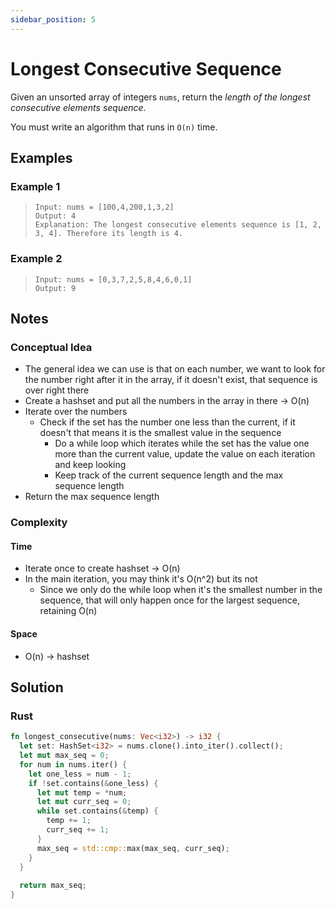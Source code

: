 ```yaml
---
sidebar_position: 5
---
```


# Longest Consecutive Sequence
Given an unsorted array of integers `nums`, return the *length of the longest consecutive elements sequence*.

You must write an algorithm that runs in `O(n)` time.

## Examples
### Example 1
> `Input: nums = [100,4,200,1,3,2]` <br />
> `Output: 4` <br />
> `Explanation: The longest consecutive elements sequence is [1, 2, 3, 4]. Therefore its length is 4.`

### Example 2
> `Input: nums = [0,3,7,2,5,8,4,6,0,1]` <br />
> `Output: 9`

## Notes
### Conceptual Idea
- The general idea we can use is that on each number, we want to look for the number right after it in the array, if it doesn't exist, that sequence is over right there
- Create a hashset and put all the numbers in the array in there -> O(n)
- Iterate over the numbers
  + Check if the set has the number one less than the current, if it doesn't that means it is the smallest value in the sequence
    - Do a while loop which iterates while the set has the value one more than the current value, update the value on each iteration and keep looking
    - Keep track of the current sequence length and the max sequence length
- Return the max sequence length

### Complexity
#### Time
- Iterate once to create hashset -> O(n)
- In the main iteration, you may think it's O(n^2) but its not
  + Since we only do the while loop when it's the smallest number in the sequence, that will only happen once for the largest sequence, retaining O(n)

#### Space
- O(n) -> hashset

## Solution
### Rust
```rust
fn longest_consecutive(nums: Vec<i32>) -> i32 {
  let set: HashSet<i32> = nums.clone().into_iter().collect();
  let mut max_seq = 0;
  for num in nums.iter() {
    let one_less = num - 1;
    if !set.contains(&one_less) {
      let mut temp = *num;
      let mut curr_seq = 0;
      while set.contains(&temp) {
        temp += 1;
        curr_seq += 1;
      }
      max_seq = std::cmp::max(max_seq, curr_seq);
    }
  }
  
  return max_seq;        
}
```